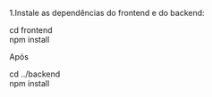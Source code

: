 1.Instale as dependências do frontend e do backend:

cd frontend  
npm install

Após

cd ../backend  
npm install
